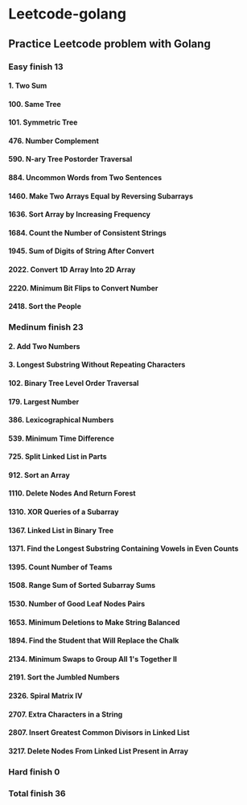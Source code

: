 # Leetcode-golang

## Practice Leetcode problem with Golang

### Easy finish 13
#### 1. Two Sum
#### 100. Same Tree
#### 101. Symmetric Tree
#### 476. Number Complement
#### 590. N-ary Tree Postorder Traversal
#### 884. Uncommon Words from Two Sentences
#### 1460. Make Two Arrays Equal by Reversing Subarrays
#### 1636. Sort Array by Increasing Frequency
#### 1684. Count the Number of Consistent Strings
#### 1945. Sum of Digits of String After Convert
#### 2022. Convert 1D Array Into 2D Array
#### 2220. Minimum Bit Flips to Convert Number
#### 2418. Sort the People


### Medinum finish 23
#### 2. Add Two Numbers
#### 3. Longest Substring Without Repeating Characters
#### 102. Binary Tree Level Order Traversal
#### 179. Largest Number
#### 386. Lexicographical Numbers
#### 539. Minimum Time Difference
#### 725. Split Linked List in Parts
#### 912. Sort an Array
#### 1110. Delete Nodes And Return Forest
#### 1310. XOR Queries of a Subarray
#### 1367. Linked List in Binary Tree
#### 1371. Find the Longest Substring Containing Vowels in Even Counts
#### 1395. Count Number of Teams
#### 1508. Range Sum of Sorted Subarray Sums
#### 1530. Number of Good Leaf Nodes Pairs
#### 1653. Minimum Deletions to Make String Balanced
#### 1894. Find the Student that Will Replace the Chalk
#### 2134. Minimum Swaps to Group All 1's Together II
#### 2191. Sort the Jumbled Numbers
#### 2326. Spiral Matrix IV
#### 2707. Extra Characters in a String
#### 2807. Insert Greatest Common Divisors in Linked List
#### 3217. Delete Nodes From Linked List Present in Array

### Hard finish 0


### Total finish 36
